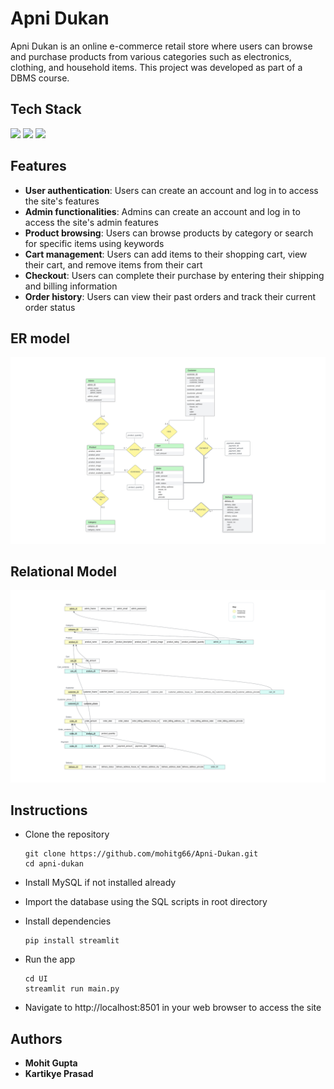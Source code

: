 # Apni Dukan
Apni Dukan is an online e-commerce retail store where users can browse and purchase products from various categories such as electronics, clothing, and household items. This project was developed as part of a DBMS course.

## Tech Stack
<img src="https://www.mysql.com/common/logos/logo-mysql-170x115.png" height="60px" /> <img src="https://s3.dualstack.us-east-2.amazonaws.com/pythondotorg-assets/media/community/logos/python-logo-only.png" height="60px"> <img src="https://seeklogo.com/images/S/streamlit-logo-1A3B208AE4-seeklogo.com.png" height="60px">


## Features
- **User authentication**: Users can create an account and log in to access the site's features
- **Admin functionalities**: Admins can create an account and log in to access the site's admin features
- **Product browsing**: Users can browse products by category or search for specific items using keywords
- **Cart management**: Users can add items to their shopping cart, view their cart, and remove items from their cart
- **Checkout**: Users can complete their purchase by entering their shipping and billing information
- **Order history**: Users can view their past orders and track their current order status

## ER model
<img src="ER diagram.svg" alt="ER diagram" width=""/>

## Relational Model
<img src="Relational model.svg" alt="ER diagram" width=""/>

## Instructions
- Clone the repository

    ```
    git clone https://github.com/mohitg66/Apni-Dukan.git
    cd apni-dukan
    ```
- Install MySQL if not installed already
- Import the database using the SQL scripts in root directory
- Install dependencies    
    ``` 
    pip install streamlit
    ```
- Run the app
    ```
    cd UI
    streamlit run main.py
    ```
- Navigate to http://localhost:8501 in your web browser to access the site


## Authors

- **Mohit Gupta**
- **Kartikye Prasad**